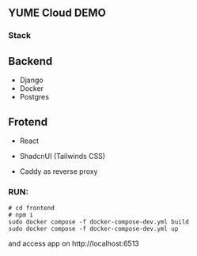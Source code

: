 ## YUME Cloud DEMO

### Stack
## Backend
- Django
- Docker
- Postgres

## Frotend
- React
- ShadcnUI (Tailwinds CSS)

- Caddy as reverse proxy

### RUN:
```
# cd frontend
# npm i
sudo docker compose -f docker-compose-dev.yml build
sudo docker compose -f docker-compose-dev.yml up
```

and access app on http://localhost:6513
